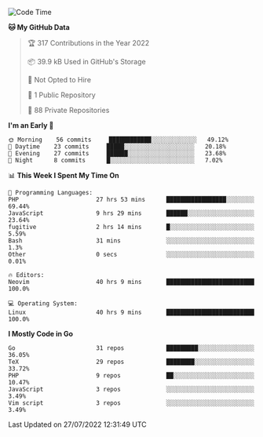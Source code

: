 
<!--START_SECTION:waka-->
![Code Time](http://img.shields.io/badge/Code%20Time-2%2C317%20hrs%2046%20mins-blue)

**🐱 My GitHub Data** 

> 🏆 317 Contributions in the Year 2022
 > 
> 📦 39.9 kB Used in GitHub's Storage 
 > 
> 🚫 Not Opted to Hire
 > 
> 📜 1 Public Repository 
 > 
> 🔑 88 Private Repositories  
 > 
**I'm an Early 🐤** 

```text
🌞 Morning    56 commits     ████████████░░░░░░░░░░░░░   49.12% 
🌆 Daytime    23 commits     █████░░░░░░░░░░░░░░░░░░░░   20.18% 
🌃 Evening    27 commits     ██████░░░░░░░░░░░░░░░░░░░   23.68% 
🌙 Night      8 commits      █░░░░░░░░░░░░░░░░░░░░░░░░   7.02%

```


📊 **This Week I Spent My Time On** 

```text
💬 Programming Languages: 
PHP                      27 hrs 53 mins      █████████████████░░░░░░░░   69.44% 
JavaScript               9 hrs 29 mins       ██████░░░░░░░░░░░░░░░░░░░   23.64% 
fugitive                 2 hrs 14 mins       █░░░░░░░░░░░░░░░░░░░░░░░░   5.59% 
Bash                     31 mins             ░░░░░░░░░░░░░░░░░░░░░░░░░   1.3% 
Other                    0 secs              ░░░░░░░░░░░░░░░░░░░░░░░░░   0.01%

🔥 Editors: 
Neovim                   40 hrs 9 mins       █████████████████████████   100.0%

💻 Operating System: 
Linux                    40 hrs 9 mins       █████████████████████████   100.0%

```

**I Mostly Code in Go** 

```text
Go                       31 repos            █████████░░░░░░░░░░░░░░░░   36.05% 
TeX                      29 repos            ████████░░░░░░░░░░░░░░░░░   33.72% 
PHP                      9 repos             ██░░░░░░░░░░░░░░░░░░░░░░░   10.47% 
JavaScript               3 repos             ░░░░░░░░░░░░░░░░░░░░░░░░░   3.49% 
Vim script               3 repos             ░░░░░░░░░░░░░░░░░░░░░░░░░   3.49%

```



 Last Updated on 27/07/2022 12:31:49 UTC
<!--END_SECTION:waka-->
